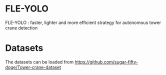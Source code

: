 # FLE-YOLO
FLE-YOLO : faster, lighter and more efficient strategy for autonomous tower crane detection 


# Datasets
The datasets can be loaded from https://github.com/sugar-fifty-doge/Tower-crane-dataset 
